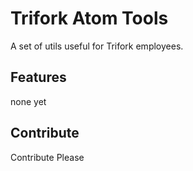 # Trifork Atom Tools

A set of utils useful for Trifork employees.

## Features

none yet

## Contribute

Contribute Please
